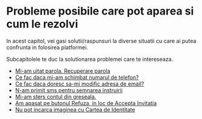 # Probleme posibile care pot aparea si cum le rezolvi

 

In acest capitol, vei gasi solutii/raspunsuri  la diverse situatii cu care ai putea confrunta in folosirea platformei.

Subcapitolele te duc la solutionarea problemei care te intereseaza.

* [Mi-am uitat parola. Recuperare parola](1.mi-am-uitat-parola.-recuperare-parola..md)
* [Ce fac daca mi-am schimbat numarul de telefon?](3.mi-am-schimbat-numarul-de-telefon.md)
* [Ce fac daca doresc sa-mi modific adresa de email?](3.mi-am-schimbat-numarul-de-telefon.md)
* [N-am primit sms pentru semnarea instruirii](4.n-am-primit-sms-pentru-semnarea-instruirii.md)
* [Mi-am sters contul din greseala.](5.mi-am-sters-contul-din-greseala..md)
* [Am apasat pe butonul Refuza, in loc de Accepta Invitatia](6.-am-apasat-pe-butonul-refuza-in-loc-de-accepta-invitatia..md)
* [Nu pot incarca imaginea cu Cartea de Identitate](8.-nu-pot-incarca-imaginea-cu-cartea-de-identitate..md)

